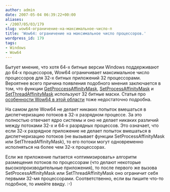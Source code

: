 ```yaml
---
author: admin
date: 2007-05-04 06:39:22+00:00
aliases:
- /2007/05/03/179
slug: wow64-ограничение-на-максимальное-число-п
title: 'Wow64: ограничение на максимальное число процессоров.'
wordpress_id: 179
tags:
- Windows
- Wow64
---
```


Бытует мнение, что хотя 64-х битные версии Windows поддерживают до 64-х процессоров, Wow64 ограничивает максимальное число процессоров для 32-х битных приложений 32 процессорами. Вероятнее всего причина появления подобного мнения заключается в том, что функции [GetProccessAffinityMask](http://msdn2.microsoft.com/en-us/library/ms683213.aspx), [SetProcessAffinityMask](http://msdn2.microsoft.com/en-us/library/ms686223.aspx) и [SetThreadAffinityMask](http://msdn2.microsoft.com/en-us/library/ms686247.aspx)  используют 32 битные маски. Статья про [особенности Wow64 в этой области](http://msdn.microsoft.com/library/default.asp?url=/library/en-us/win64/win64/processor_affinity.asp) тоже недостаточно подробна.

На самом деле Wow64 не делает никаких попыток вмешаться в диспетчеризацию потоков в 32-х разрядном процессе. За это полностью отвечает ядро системы и оно не делает никаких различий между потоками 32-х и 64-х разрядных процессов. Это означает, что если 32-х разрядное приложение не делает попыток вмешаться в диспетчеризацию потоков (не вызывает функции  SetProcessAffinityMask или  SetThreadAffinityMask), то его потоки могут одновременно исполняться на более чем 32-х процессорах. 

Если же приложение пытается «оптимизировать» алгоритм размещения потоков по процессорам (что делают некоторые высокопроизводительные приложения), то после первого же вызова  SetProcessAffinityMask или SetThreadAffinityMask оно ограничит себя первыми 32-мя процессорами. Соответственно, если вы пишите что-то подобное, то имейте ввиду. :-)
